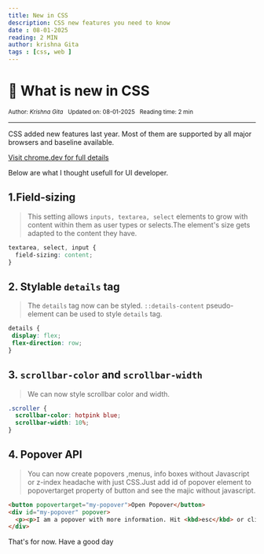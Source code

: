 ```yaml
---
title: New in CSS
description: CSS new features you need to know
date : 08-01-2025
reading: 2 MIN
author: krishna Gita
tags : [css, web ]
---
```

<div class="p-3 m-0 bg-red-200">
<h1> 🎉 What is new in CSS </h1>
 
<small> Author: *Krishna Gita* &nbsp; Updated on: 08-01-2025  &nbsp; Reading time: 2 min </small>
 </div>
 
 ---
 
CSS added new features last year. Most of them are supported by all major browsers and baseline available.

[Visit chrome.dev for full details](https://chrome.dev/css-wrapped-2024/)

Below are what I thought usefull for UI developer.
## 1.Field-sizing
  > This setting allows `inputs, textarea, select` elements to grow with content within them as user types or selects.The element's size gets adapted to the content they have.
```css
textarea, select, input {
  field-sizing: content;
}
```
## 2. Stylable `details` tag
 > The `details` tag now can be styled. `::details-content` pseudo-element can be used to style `details` tag. 
 ```css
 details {
  display: flex;
  flex-direction: row;
}
```
## 3. `scrollbar-color` and `scrollbar-width`
> We can now style scrollbar color and width.
```css
.scroller {
  scrollbar-color: hotpink blue;
  scrollbar-width: 10%;
}
```
## 4. Popover API
> You can now create popovers ,menus, info boxes without Javascript or z-index headache with just CSS.Just add id of popover element to popovertarget property of button and see the majic without javascript.
```html
<button popovertarget="my-popover">Open Popover</button>
<div id="my-popover" popover>
  <p><p>I am a popover with more information. Hit <kbd>esc</kbd> or click away to close me.<p></p>
</div>
```
That's for now. Have a good day 

